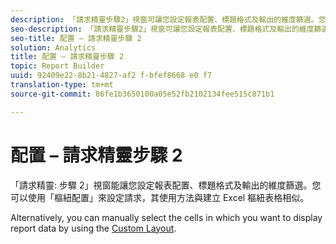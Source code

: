 ```yaml
---
description: 「請求精靈步驟2」視窗可讓您設定報表配置、標題格式及輸出的維度篩選。您可以使用「樞紐配置」來設定請求，其使用方法與建立 Excel 樞紐表格相似。
seo-description: 「請求精靈步驟2」視窗可讓您設定報表配置、標題格式及輸出的維度篩選。您可以使用「樞紐配置」來設定請求，其使用方法與建立 Excel 樞紐表格相似。
seo-title: 配置 – 請求精靈步驟 2
solution: Analytics
title: 配置 – 請求精靈步驟 2
topic: Report Builder
uuid: 92409e22-8b21-4827-af2 f-bfef8668 e0 f7
translation-type: tm+mt
source-git-commit: 86fe1b3650100a05e52fb2102134fee515c871b1

---
```



# 配置 – 請求精靈步驟 2

「請求精靈: 步驟 2」視窗能讓您設定報表配置、標題格式及輸出的維度篩選。您可以使用「樞紐配置」來設定請求，其使用方法與建立 Excel 樞紐表格相似。

Alternatively, you can manually select the cells in which you want to display report data by using the [Custom Layout](../../../analyze/report-builder/layout/configure-the-custom-layout.md#concept_F711B12D6BE74F4880E5F596C2848183).
